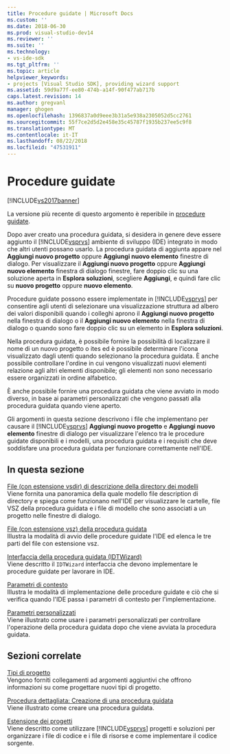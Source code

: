 ```yaml
---
title: Procedure guidate | Microsoft Docs
ms.custom: ''
ms.date: 2018-06-30
ms.prod: visual-studio-dev14
ms.reviewer: ''
ms.suite: ''
ms.technology:
- vs-ide-sdk
ms.tgt_pltfrm: ''
ms.topic: article
helpviewer_keywords:
- projects [Visual Studio SDK], providing wizard support
ms.assetid: 59d9a77f-ee80-474b-a14f-90f477ab717b
caps.latest.revision: 14
ms.author: gregvanl
manager: ghogen
ms.openlocfilehash: 1396837a0d9eee3b31a5e938a2305052d5cc2761
ms.sourcegitcommit: 55f7ce2d5d2e458e35c45787f1935b237ee5c9f8
ms.translationtype: MT
ms.contentlocale: it-IT
ms.lasthandoff: 08/22/2018
ms.locfileid: "47531911"
---
```

# <a name="wizards"></a>Procedure guidate
[!INCLUDE[vs2017banner](../../includes/vs2017banner.md)]

La versione più recente di questo argomento è reperibile in [procedure guidate](https://docs.microsoft.com/visualstudio/extensibility/internals/wizards).  
  
Dopo aver creato una procedura guidata, si desidera in genere deve essere aggiunto il [!INCLUDE[vsprvs](../../includes/vsprvs-md.md)] ambiente di sviluppo (IDE) integrato in modo che altri utenti possano usarlo. La procedura guidata di aggiunta appare nel **Aggiungi nuovo progetto** oppure **Aggiungi nuovo elemento** finestre di dialogo. Per visualizzare il **Aggiungi nuovo progetto** oppure **Aggiungi nuovo elemento** finestra di dialogo finestre, fare doppio clic su una soluzione aperta in **Esplora soluzioni**, scegliere **Aggiungi**, e quindi fare clic su **nuovo progetto** oppure **nuovo elemento**.  
  
 Procedure guidate possono essere implementate in [!INCLUDE[vsprvs](../../includes/vsprvs-md.md)] per consentire agli utenti di selezionare una visualizzazione struttura ad albero dei valori disponibili quando i colleghi aprono il **Aggiungi nuovo progetto** nella finestra di dialogo o il **Aggiungi nuovo elemento** nella finestra di dialogo o quando sono fare doppio clic su un elemento in **Esplora soluzioni**.  
  
 Nella procedura guidata, è possibile fornire la possibilità di localizzare il nome di un nuovo progetto o ites ed è possibile determinare l'icona visualizzato dagli utenti quando selezionano la procedura guidata. È anche possibile controllare l'ordine in cui vengono visualizzati nuovi elementi relazione agli altri elementi disponibile; gli elementi non sono necessario essere organizzati in ordine alfabetico.  
  
 È anche possibile fornire una procedura guidata che viene avviato in modo diverso, in base ai parametri personalizzati che vengono passati alla procedura guidata quando viene aperto.  
  
 Gli argomenti in questa sezione descrivono i file che implementano per causare il [!INCLUDE[vsprvs](../../includes/vsprvs-md.md)] **Aggiungi nuovo progetto** e **Aggiungi nuovo elemento** finestre di dialogo per visualizzare l'elenco tra le procedure guidate disponibili e i modelli, una procedura guidata e i requisiti che deve soddisfare una procedura guidata per funzionare correttamente nell'IDE.  
  
## <a name="in-this-section"></a>In questa sezione  
 [File (con estensione vsdir) di descrizione della directory dei modelli](../../extensibility/internals/template-directory-description-dot-vsdir-files.md)  
 Viene fornita una panoramica della quale modello file description di directory e spiega come funzionano nell'IDE per visualizzare le cartelle, file VSZ della procedura guidata e i file di modello che sono associati a un progetto nelle finestre di dialogo.  
  
 [File (con estensione vsz) della procedura guidata](../../extensibility/internals/wizard-dot-vsz-file.md)  
 Illustra la modalità di avvio delle procedure guidate l'IDE ed elenca le tre parti del file con estensione vsz.  
  
 [Interfaccia della procedura guidata (IDTWizard)](../../extensibility/internals/wizard-interface-idtwizard.md)  
 Viene descritto il `IDTWizard` interfaccia che devono implementare le procedure guidate per lavorare in IDE.  
  
 [Parametri di contesto](../../extensibility/internals/context-parameters.md)  
 Illustra le modalità di implementazione delle procedure guidate e ciò che si verifica quando l'IDE passa i parametri di contesto per l'implementazione.  
  
 [Parametri personalizzati](../../extensibility/internals/custom-parameters.md)  
 Viene illustrato come usare i parametri personalizzati per controllare l'operazione della procedura guidata dopo che viene avviata la procedura guidata.  
  
## <a name="related-sections"></a>Sezioni correlate  
 [Tipi di progetto](../../extensibility/internals/project-types.md)  
 Vengono forniti collegamenti ad argomenti aggiuntivi che offrono informazioni su come progettare nuovi tipi di progetto.  
  
 [Procedura dettagliata: Creazione di una procedura guidata](http://msdn.microsoft.com/library/adb41fe9-fcca-4e87-bf4f-bf2fa68e8b06)  
 Viene illustrato come creare una procedura guidata.  
  
 [Estensione dei progetti](../../extensibility/extending-projects.md)  
 Viene descritto come utilizzare [!INCLUDE[vsprvs](../../includes/vsprvs-md.md)] progetti e soluzioni per organizzare i file di codice e i file di risorse e come implementare il codice sorgente.

